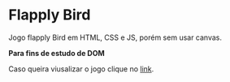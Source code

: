 # Flapply Bird
Jogo flapply Bird em HTML, CSS e JS, porém sem usar canvas.

**Para fins de estudo de DOM**

Caso queira viusalizar o jogo clique no [link]().

